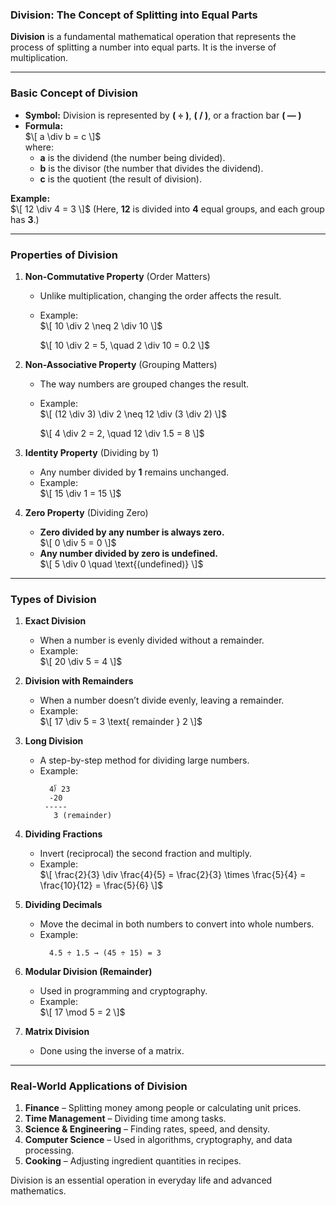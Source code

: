 ### **Division: The Concept of Splitting into Equal Parts**  

**Division** is a fundamental mathematical operation that represents the process of splitting a number into equal parts. It is the inverse of multiplication.  

---

### **Basic Concept of Division**  
- **Symbol:** Division is represented by **( ÷ )**, **( / )**, or a fraction bar **( — )**  
- **Formula:**  
  $\[
  a \div b = c
  \]$  
  where:  
  - **a** is the dividend (the number being divided).  
  - **b** is the divisor (the number that divides the dividend).  
  - **c** is the quotient (the result of division).  

**Example:**  
$\[
12 \div 4 = 3
\]$ 
(Here, **12** is divided into **4** equal groups, and each group has **3**.)  

---

### **Properties of Division**  

1. **Non-Commutative Property** (Order Matters)  
   - Unlike multiplication, changing the order affects the result.  
   - Example:  
     $\[
     10 \div 2 \neq 2 \div 10
     \]$
       
     $\[
     10 \div 2 = 5, \quad 2 \div 10 = 0.2
     \]$  

2. **Non-Associative Property** (Grouping Matters)  
   - The way numbers are grouped changes the result.  
   - Example:  
     $\[
     (12 \div 3) \div 2 \neq 12 \div (3 \div 2)
     \]$
       
     $\[
     4 \div 2 = 2, \quad 12 \div 1.5 = 8
     \]$ 

3. **Identity Property** (Dividing by 1)  
   - Any number divided by **1** remains unchanged.  
   - Example:  
     $\[
     15 \div 1 = 15
     \]$  

4. **Zero Property** (Dividing Zero)  
   - **Zero divided by any number is always zero.**  
     $\[
     0 \div 5 = 0
     \]$  
   - **Any number divided by zero is undefined.**  
     $\[
     5 \div 0 \quad \text{(undefined)}
     \]$  

---

### **Types of Division**  

1. **Exact Division**  
   - When a number is evenly divided without a remainder.  
   - Example:  
     $\[
     20 \div 5 = 4
     \]$  

2. **Division with Remainders**  
   - When a number doesn’t divide evenly, leaving a remainder.  
   - Example:  
     $\[
     17 \div 5 = 3 \text{ remainder } 2
     \]$  

3. **Long Division**  
   - A step-by-step method for dividing large numbers.  
   - Example:  
     ```
       4⟌ 23
       -20
      -----
        3 (remainder)
     ```  

4. **Dividing Fractions**  
   - Invert (reciprocal) the second fraction and multiply.  
   - Example:  
     $\[
     \frac{2}{3} \div \frac{4}{5} = \frac{2}{3} \times \frac{5}{4} = \frac{10}{12} = \frac{5}{6}
     \]$  

5. **Dividing Decimals**  
   - Move the decimal in both numbers to convert into whole numbers.  
   - Example:  
     ```
       4.5 ÷ 1.5 → (45 ÷ 15) = 3
     ```  

6. **Modular Division (Remainder)**  
   - Used in programming and cryptography.  
   - Example:  
     $\[
     17 \mod 5 = 2
     \]$  

7. **Matrix Division**  
   - Done using the inverse of a matrix.  

---

### **Real-World Applications of Division**  

1. **Finance** – Splitting money among people or calculating unit prices.  
2. **Time Management** – Dividing time among tasks.  
3. **Science & Engineering** – Finding rates, speed, and density.  
4. **Computer Science** – Used in algorithms, cryptography, and data processing.  
5. **Cooking** – Adjusting ingredient quantities in recipes.  

Division is an essential operation in everyday life and advanced mathematics.
